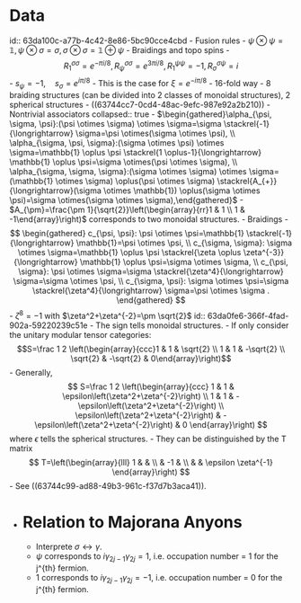 # Data
id:: 63da100c-a77b-4c42-8e86-5bc90cce4cbd
	- Fusion rules
		- $\psi \otimes \psi=\mathbb{1}, \psi \otimes \sigma=\sigma, \sigma \otimes \sigma=\mathbb{1} \oplus \psi$
	- Braidings and topo spins
		- $$
		  R_1^{\sigma \sigma}=e^{-\pi i / 8}, R_\psi^{\sigma \sigma}=e^{3 \pi i / 8}, R_1^{\psi \psi}=-1, R_\sigma^{\sigma \psi}=i
		  $$
		- $s_\psi=-1, \quad s_\sigma=e^{i \pi / 8}$
		- This is the case for $\xi=e^{-i\pi/8}$
	- 16-fold way
		- 8 braiding structures (can be divided into 2 classes of monoidal structures), 2 spherical structures
		- ((63744cc7-0cd4-48ac-9efc-987e92a2b210))
		- Nontrivial associators
		  collapsed:: true
			- $\begin{gathered}\alpha_{\psi, \sigma, \psi}:(\psi \otimes \sigma) \otimes \sigma=\sigma \stackrel{-1}{\longrightarrow} \sigma=\psi \otimes(\sigma \otimes \psi), \\ \alpha_{\sigma, \psi, \sigma}:(\sigma \otimes \psi) \otimes \sigma=\mathbb{1} \oplus \psi \stackrel{1 \oplus-1}{\longrightarrow} \mathbb{1} \oplus \psi=\sigma \otimes(\psi \otimes \sigma), \\ \alpha_{\sigma, \sigma, \sigma}:(\sigma \otimes \sigma) \otimes \sigma=(\mathbb{1} \otimes \sigma) \oplus(\psi \otimes \sigma) \stackrel{A_{+}}{\longrightarrow}(\sigma \otimes \mathbb{1}) \oplus(\sigma \otimes \psi)=\sigma \otimes(\sigma \otimes \sigma),\end{gathered}$
				- $A_{\pm}=\frac{\pm 1}{\sqrt{2}}\left(\begin{array}{rr}1 & 1 \\ 1 & -1\end{array}\right)$ corresponds to two monoidal structures.
		- Braidings
			- $$
			  \begin{gathered}
			  c_{\psi, \psi}: \psi \otimes \psi=\mathbb{1} \stackrel{-1}{\longrightarrow} \mathbb{1}=\psi \otimes \psi, \\
			  c_{\sigma, \sigma}: \sigma \otimes \sigma=\mathbb{1} \oplus \psi \stackrel{\zeta \oplus \zeta^{-3}}{\longrightarrow} \mathbb{1} \oplus \psi=\sigma \otimes \sigma, \\
			  c_{\psi, \sigma}: \psi \otimes \sigma=\sigma \stackrel{\zeta^4}{\longrightarrow} \sigma=\sigma \otimes \psi, \\
			  c_{\sigma, \psi}: \sigma \otimes \psi=\sigma \stackrel{\zeta^4}{\longrightarrow} \sigma=\psi \otimes \sigma .
			  \end{gathered}
			  $$
			- $\zeta^8=-1$ with $\zeta^2+\zeta^{-2}=\pm \sqrt{2}$
			  id:: 63da0fe6-366f-4fad-902a-59220239c51e
				- The sign tells monoidal structures.
		- If only consider the unitary modular tensor categories: 
		  $$S=\frac 1 2 \left(\begin{array}{ccc}1 & 1 & \sqrt{2} \\ 1 & 1 & -\sqrt{2} \\ \sqrt{2} & -\sqrt{2} & 0\end{array}\right)$$
			- Generally, 
			  $$
			  S=\frac 1 2 \left(\begin{array}{ccc}
			  1 & 1 & \epsilon\left(\zeta^2+\zeta^{-2}\right) \\
			  1 & 1 & -\epsilon\left(\zeta^2+\zeta^{-2}\right) \\
			  \epsilon\left(\zeta^2+\zeta^{-2}\right) & -\epsilon\left(\zeta^2+\zeta^{-2}\right) & 0
			  \end{array}\right)
			  $$
			  where $\epsilon$ tells the spherical structures.
		- They can be distinguished by the T matrix
		  $$
		  T=\left(\begin{array}{lll}
		  1 & & \\
		  & -1 & \\
		  & & \epsilon \zeta^{-1}
		  \end{array}\right)
		  $$
	- See ((63744c99-ad88-49b3-961c-f37d7b3aca41)).
- # Relation to Majorana Anyons
	- Interprete $\sigma \leftrightarrow \gamma$.
	- $\psi$ corresponds to $i\gamma_{2j-1}\gamma_{2j}=1$, i.e. occupation number = 1 for the j^{th} fermion.
	- $1$ corresponds to $i\gamma_{2j-1}\gamma_{2j}=-1$, i.e. occupation number = 0 for the j^{th} fermion.